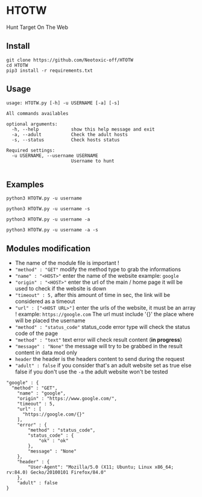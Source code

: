 # HTOTW
Hunt Target On The Web

## Install
```
git clone https://github.com/Neotoxic-off/HTOTW
cd HTOTW
pip3 install -r requirements.txt
```

## Usage
```
usage: HTOTW.py [-h] -u USERNAME [-a] [-s]

All commands availables

optional arguments:
  -h, --help            show this help message and exit
  -a, --adult           Check the adult hosts
  -s, --status          Check hosts status

Required settings:
  -u USERNAME, --username USERNAME
                        Username to hunt


```

## Examples
```
python3 HTOTW.py -u username
```
```
python3 HTOTW.py -u username -s
```
```
python3 HTOTW.py -u username -a
```
```
python3 HTOTW.py -u username -a -s
```

## Modules modification

- The name of the module file is important !
- `"method" : "GET"` modify the method type to grab the informations
- `"name" : "<HOST>"` enter the name of the website example: `google`
- `"origin" : "<HOST>"` enter the url of the main / home page
it will be used to check if the website is down
- `"timeout" : 5,` after this amount of time in sec, the link will be considered
as a timeout
- `"url" : ["<HOST URL>"]` enter the urls of the website, it must be an array !
example: `https://google.com`
The url must include '{}' the place where will be placed the username
- `"method" : "status_code"` status_code error type will check the status code of the page
- `"method" : "text"` text error will check result content (**in progress**)
- `"message" : "None"` the message will try to be grabbed in the result content in data mod only
- `header` the header is the headers content to send during the request
- `"adult" : false` if you consider that's an adult website set as true else false
if you don't use the `-a` the adult website won't be tested

```
"google" : {
  "method" : "GET",
    "name" : "google",
    "origin" : "https://www.google.com/",
    "timeout" : 5,
    "url" : [
      "https://google.com/{}"
    ],
    "error" : {
        "method" : "status_code",
        "status_code" : {
            "ok" : "ok"
        },
        "message" : "None"
    },
    "header" : {
        "User-Agent": "Mozilla/5.0 (X11; Ubuntu; Linux x86_64; rv:84.0) Gecko/20100101 Firefox/84.0"
    },
    "adult" : false
}
```